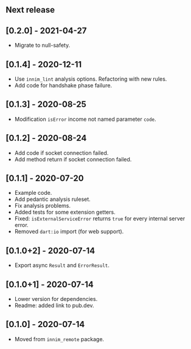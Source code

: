 ## Next release

## [0.2.0] - 2021-04-27

* Migrate to null-safety.

## [0.1.4] - 2020-12-11

* Use `innim_lint` analysis options. Refactoring with new rules.
* Add code for handshake phase failure.

## [0.1.3] - 2020-08-25

*  Modification  `isError` income not named parameter `code`.

## [0.1.2] - 2020-08-24

* Add code if socket connection failed.
* Add method return if socket connection failed.

## [0.1.1] - 2020-07-20

* Example code.
* Add pedantic analysis ruleset.
* Fix analysis problems.
* Added tests for some extension getters.
* Fixed: `isExternalServiceError` returns `true` for every internal server error.
* Removed `dart:io` import (for web support).

## [0.1.0+2] - 2020-07-14

* Export async `Result` and `ErrorResult`.

## [0.1.0+1] - 2020-07-14

* Lower version for dependencies.
* Readme: added link to pub.dev.

## [0.1.0] - 2020-07-14

* Moved from `innim_remote` package.
